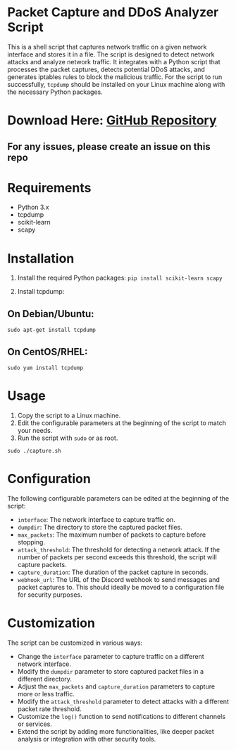 # Packet Capture and DDoS Analyzer Script

This is a shell script that captures network traffic on a given network interface and stores it in a file. The script is designed to detect network attacks and analyze network traffic. It integrates with a Python script that processes the packet captures, detects potential DDoS attacks, and generates iptables rules to block the malicious traffic. For the script to run successfully, `tcpdump` should be installed on your Linux machine along with the necessary Python packages.

# Download Here: [GitHub Repository](https://github.com/ImAndromeda/AutoTCPDump-Discord)

## For any issues, please create an issue on this repo

# Requirements

* Python 3.x
* tcpdump
* scikit-learn
* scapy

# Installation

1. Install the required Python packages:
```pip install scikit-learn scapy```

2. Install tcpdump:

## On Debian/Ubuntu: 
`sudo apt-get install tcpdump`

## On CentOS/RHEL: 
`sudo yum install tcpdump`

# Usage

1. Copy the script to a Linux machine.
2. Edit the configurable parameters at the beginning of the script to match your needs.
3. Run the script with `sudo` or as root.

`sudo ./capture.sh`

# Configuration

The following configurable parameters can be edited at the beginning of the script:

* `interface`: The network interface to capture traffic on.
* `dumpdir`: The directory to store the captured packet files.
* `max_packets`: The maximum number of packets to capture before stopping.
* `attack_threshold`: The threshold for detecting a network attack. If the number of packets per second exceeds this threshold, the script will capture packets.
* `capture_duration`: The duration of the packet capture in seconds.
* `webhook_url`: The URL of the Discord webhook to send messages and packet captures to. This should ideally be moved to a configuration file for security purposes.

# Customization

The script can be customized in various ways:

* Change the `interface` parameter to capture traffic on a different network interface.
* Modify the `dumpdir` parameter to store captured packet files in a different directory.
* Adjust the `max_packets` and `capture_duration` parameters to capture more or less traffic.
* Modify the `attack_threshold` parameter to detect attacks with a different packet rate threshold.
* Customize the `log()` function to send notifications to different channels or services.
* Extend the script by adding more functionalities, like deeper packet analysis or integration with other security tools.
